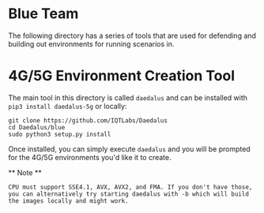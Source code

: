 # Blue Team
The following directory has a series of tools that are used for defending and building out environments for running scenarios in.

# 4G/5G Environment Creation Tool
The main tool in this directory is called `daedalus` and can be installed with `pip3 install daedalus-5g` or locally:
```
git clone https://github.com/IQTLabs/Daedalus
cd Daedalus/blue
sudo python3 setup.py install
```

Once installed, you can simply execute `daedalus` and you will be prompted for the 4G/5G environments you'd like it to create.

** Note **
```
CPU must support SSE4.1, AVX, AVX2, and FMA. If you don't have those, you can alternatively try starting daedalus with -b which will build the images locally and might work.
```
